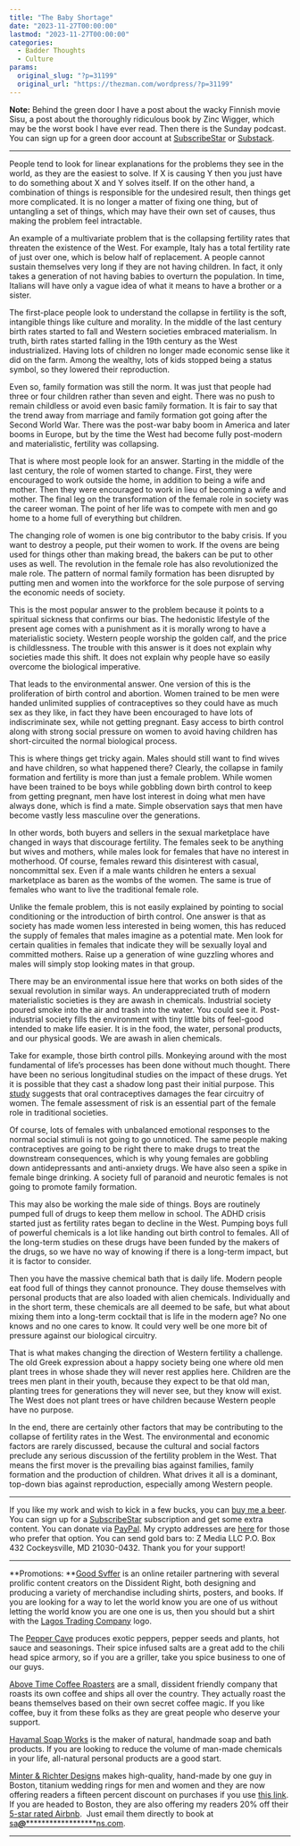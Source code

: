 ```yaml
---
title: "The Baby Shortage"
date: "2023-11-27T00:00:00"
lastmod: "2023-11-27T00:00:00"
categories:
  - Badder Thoughts
  - Culture
params:
  original_slug: "?p=31199"
  original_url: "https://thezman.com/wordpress/?p=31199"
---
```


**Note:** Behind the green door I have a post about the wacky Finnish
movie Sisu, a post about the thoroughly ridiculous book by Zinc Wigger,
which may be the worst book I have ever read. Then there is the Sunday
podcast. You can sign up for a green door account at
<a href="https://www.subscribestar.com/the-z-blog" rel="noopener"
target="_blank">SubscribeStar</a> or
<a href="https://thedissident.substack.com/" rel="noopener"
target="_blank">Substack</a>.

------------------------------------------------------------------------

People tend to look for linear explanations for the problems they see in
the world, as they are the easiest to solve. If X is causing Y then you
just have to do something about X and Y solves itself. If on the other
hand, a combination of things is responsible for the undesired result,
then things get more complicated. It is no longer a matter of fixing one
thing, but of untangling a set of things, which may have their own set
of causes, thus making the problem feel intractable.

An example of a multivariate problem that is the collapsing fertility
rates that threaten the existence of the West. For example, Italy has a
total fertility rate of just over one, which is below half of
replacement. A people cannot sustain themselves very long if they are
not having children. In fact, it only takes a generation of not having
babies to overturn the population. In time, Italians will have only a
vague idea of what it means to have a brother or a sister.

The first-place people look to understand the collapse in fertility is
the soft, intangible things like culture and morality. In the middle of
the last century birth rates started to fall and Western societies
embraced materialism. In truth, birth rates started falling in the 19th
century as the West industrialized. Having lots of children no longer
made economic sense like it did on the farm. Among the wealthy, lots of
kids stopped being a status symbol, so they lowered their reproduction.

Even so, family formation was still the norm. It was just that people
had three or four children rather than seven and eight. There was no
push to remain childless or avoid even basic family formation. It is
fair to say that the trend away from marriage and family formation got
going after the Second World War. There was the post-war baby boom in
America and later booms in Europe, but by the time the West had become
fully post-modern and materialistic, fertility was collapsing.

That is where most people look for an answer. Starting in the middle of
the last century, the role of women started to change. First, they were
encouraged to work outside the home, in addition to being a wife and
mother. Then they were encouraged to work in lieu of becoming a wife and
mother. The final leg on the transformation of the female role in
society was the career woman. The point of her life was to compete with
men and go home to a home full of everything but children.

The changing role of women is one big contributor to the baby crisis. If
you want to destroy a people, put their women to work. If the ovens are
being used for things other than making bread, the bakers can be put to
other uses as well. The revolution in the female role has also
revolutionized the male role. The pattern of normal family formation has
been disrupted by putting men and women into the workforce for the sole
purpose of serving the economic needs of society.

This is the most popular answer to the problem because it points to a
spiritual sickness that confirms our bias. The hedonistic lifestyle of
the present age comes with a punishment as it is morally wrong to have a
materialistic society. Western people worship the golden calf, and the
price is childlessness. The trouble with this answer is it does not
explain why societies made this shift. It does not explain why people
have so easily overcome the biological imperative.

That leads to the environmental answer. One version of this is the
proliferation of birth control and abortion. Women trained to be men
were handed unlimited supplies of contraceptives so they could have as
much sex as they like, in fact they have been encouraged to have lots of
indiscriminate sex, while not getting pregnant. Easy access to birth
control along with strong social pressure on women to avoid having
children has short-circuited the normal biological process.

This is where things get tricky again. Males should still want to find
wives and have children, so what happened there? Clearly, the collapse
in family formation and fertility is more than just a female problem.
While women have been trained to be boys while gobbling down birth
control to keep from getting pregnant, men have lost interest in doing
what men have always done, which is find a mate. Simple observation says
that men have become vastly less masculine over the generations.

In other words, both buyers and sellers in the sexual marketplace have
changed in ways that discourage fertility. The females seek to be
anything but wives and mothers, while males look for females that have
no interest in motherhood. Of course, females reward this disinterest
with casual, noncommittal sex. Even if a male wants children he enters a
sexual marketplace as baren as the wombs of the women. The same is true
of females who want to live the traditional female role.

Unlike the female problem, this is not easily explained by pointing to
social conditioning or the introduction of birth control. One answer is
that as society has made women less interested in being women, this has
reduced the supply of females that males imagine as a potential mate.
Men look for certain qualities in females that indicate they will be
sexually loyal and committed mothers. Raise up a generation of wine
guzzling whores and males will simply stop looking mates in that group.

There may be an environmental issue here that works on both sides of the
sexual revolution in similar ways. An underappreciated truth of modern
materialistic societies is they are awash in chemicals. Industrial
society poured smoke into the air and trash into the water. You could
see it. Post-industrial society fills the environment with tiny little
bits of feel-good intended to make life easier. It is in the food, the
water, personal products, and our physical goods. We are awash in alien
chemicals.

Take for example, those birth control pills. Monkeying around with the
most fundamental of life’s processes has been done without much thought.
There have been no serious longitudinal studies on the impact of these
drugs. Yet it is possible that they cast a shadow long past their
initial purpose. This <a
href="https://www.frontiersin.org/articles/10.3389/fendo.2023.1228504/full"
rel="noopener" target="_blank">study</a> suggests that oral
contraceptives damages the fear circuitry of women. The female
assessment of risk is an essential part of the female role in
traditional societies.

Of course, lots of females with unbalanced emotional responses to the
normal social stimuli is not going to go unnoticed. The same people
making contraceptives are going to be right there to make drugs to treat
the downstream consequences, which is why young females are gobbling
down antidepressants and anti-anxiety drugs. We have also seen a spike
in female binge drinking. A society full of paranoid and neurotic
females is not going to promote family formation.

This may also be working the male side of things. Boys are routinely
pumped full of drugs to keep them mellow in school. The ADHD crisis
started just as fertility rates began to decline in the West. Pumping
boys full of powerful chemicals is a lot like handing out birth control
to females. All of the long-term studies on these drugs have been funded
by the makers of the drugs, so we have no way of knowing if there is a
long-term impact, but it is factor to consider.

Then you have the massive chemical bath that is daily life. Modern
people eat food full of things they cannot pronounce. They douse
themselves with personal products that are also loaded with alien
chemicals. Individually and in the short term, these chemicals are all
deemed to be safe, but what about mixing them into a long-term cocktail
that is life in the modern age? No one knows and no one cares to know.
It could very well be one more bit of pressure against our biological
circuitry.

That is what makes changing the direction of Western fertility a
challenge. The old Greek expression about a happy society being one
where old men plant trees in whose shade they will never rest applies
here. Children are the trees men plant in their youth, because they
expect to be that old man, planting trees for generations they will
never see, but they know will exist. The West does not plant trees or
have children because Western people have no purpose.

In the end, there are certainly other factors that may be contributing
to the collapse of fertility rates in the West. The environmental and
economic factors are rarely discussed, because the cultural and social
factors preclude any serious discussion of the fertility problem in the
West. That means the first mover is the prevailing bias against
families, family formation and the production of children. What drives
it all is a dominant, top-down bias against reproduction, especially
among Western people.

------------------------------------------------------------------------

If you like my work and wish to kick in a few bucks, you can
<a href="https://www.buymeacoffee.com/mujolulu" rel="noopener"
target="_blank">buy me a beer</a>. You can sign up for a
<a href="https://www.subscribestar.com/the-z-blog" rel="noopener"
target="_blank">SubscribeStar</a> subscription and get some extra
content. You can donate via <a
href="https://www.paypal.com/donate/?cmd=_s-xclick&amp;hosted_button_id=UDAS2Q8JYA6CN&amp;source=url"
rel="noopener" target="_blank">PayPal</a>. My crypto addresses are
<a href="https://thezman.com/wordpress/?page_id=22713" rel="noopener"
target="_blank">here</a> for those who prefer that option. You can send
gold bars to: Z Media LLC P.O. Box 432 Cockeysville, MD 21030-0432.
Thank you for your support!

------------------------------------------------------------------------

**Promotions: **<a href="https://goodsvffer.com/" rel="noopener" target="_blank">Good
Svffer</a> is an online retailer partnering with several prolific
content creators on the Dissident Right, both designing and producing a
variety of merchandise including shirts, posters, and books. If you are
looking for a way to let the world know you are one of us without
letting the world know you are one one is us, then you should but a
shirt with the
<a href="https://goodsvffer.com/products/lagos-trading-company"
rel="noopener" target="_blank">Lagos Trading Company</a> logo.

The <a href="https://peppercave.com/shop/ols/products" rel="noopener"
target="_blank">Pepper Cave</a> produces exotic peppers, pepper seeds
and plants, hot sauce and seasonings. Their spice infused salts are a
great add to the chili head spice armory, so if you are a griller, take
you spice business to one of our guys.

<a href="https://abovetimecoffee.com/" rel="noopener"
target="_blank">Above Time Coffee Roasters</a> are a small, dissident
friendly company that roasts its own coffee and ships all over the
country. They actually roast the beans themselves based on their own
secret coffee magic. If you like coffee, buy it from these folks as they
are great people who deserve your support.

<a href="https://havamalsoapworks.com/" rel="noopener"
target="_blank">Havamal Soap Works</a> is the maker of natural, handmade
soap and bath products. If you are looking to reduce the volume of
man-made chemicals in your life, all-natural personal products are a
good start.

<a href="https://www.minterandrichterdesigns.com/"
rel="noreferrer nofollow noopener" target="_blank">Minter &amp; Richter
Designs</a> makes high-quality, hand-made by one guy in Boston, titanium
wedding rings for men and women and they are now offering readers a
fifteen percent discount on purchases if you use
<a href="https://www.minterandrichterdesigns.com/discount/ZMAN"
rel="noreferrer nofollow noopener" target="_blank">this link</a>.
<span class="highlight"><span class="colour"><span class="font"><span class="size">If
you are headed to Boston, they are also offering my readers 20% off
their <a
href="https://www.airbnb.com/users/7988017/listings?user_id=7988017&amp;s=3"
rel="noopener noreferrer" target="_blank">5-star rated Airbnb</a>.  Just
email them directly to book at
<a href="mailto:sa***@*********************ns.com"
data-original-string="IcvwrMesZ5vs9d9abOZkpw==cb7soa30X97pOei6XGTUf2OF+bt8sNYem3JAAodN8XizDmVtXfiUnTYdASb7Zc+0Dc0"><span
class="apbct-email-encoder"
data-original-string="PLLgAxWT7Rvth5iV3Z2p9A==cb7eCELNmI9Rqu3QLzX3M2BmrzbWBSpglrtttu2uJE5qaIzMxI+Dl3oJrh3y2zQSC2N"
title="This contact has been encoded by Anti-Spam by CleanTalk. Click to decode. To finish the decoding make sure that JavaScript is enabled in your browser.">sa<span
class="apbct-blur">***</span>@<span
class="apbct-blur">*********************</span>ns.com</span></a>.</span></span></span></span>

------------------------------------------------------------------------
